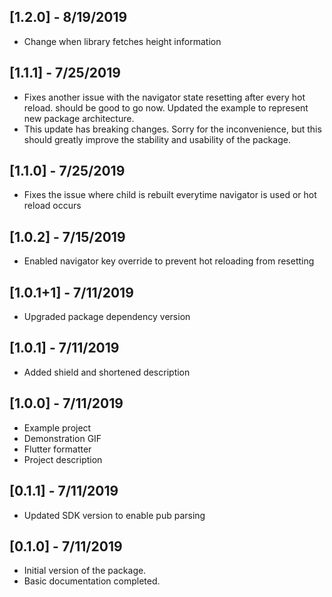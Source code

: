 ## [1.2.0] - 8/19/2019

* Change when library fetches height information

## [1.1.1] - 7/25/2019

* Fixes another issue with the navigator state resetting after every hot reload. should be good to go now. Updated the example to represent new package architecture.
* This update has breaking changes. Sorry for the inconvenience, but this should greatly improve the stability and usability of the package.

## [1.1.0] - 7/25/2019

* Fixes the issue where child is rebuilt everytime navigator is used or hot reload occurs

## [1.0.2] - 7/15/2019

* Enabled navigator key override to prevent hot reloading from resetting

## [1.0.1+1] - 7/11/2019

* Upgraded package dependency version


## [1.0.1] - 7/11/2019

* Added shield and shortened description

## [1.0.0] - 7/11/2019

* Example project
* Demonstration GIF
* Flutter formatter
* Project description

## [0.1.1] - 7/11/2019

* Updated SDK version to enable pub parsing

## [0.1.0] - 7/11/2019

* Initial version of the package.
* Basic documentation completed.
